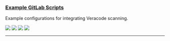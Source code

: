 ### [Example GitLab Scripts](https://github.com/ctcampbell/veracode-ci-examples)

Example configurations for integrating Veracode scanning.

![](https://img.shields.io/github/stars/ctcampbell/veracode-ci-examples.svg)
![](https://img.shields.io/github/languages/top/ctcampbell/veracode-ci-examples)
![](https://img.shields.io/github/contributors/ctcampbell/veracode-ci-examples)
[![](https://img.shields.io/github/followers/ctcampbell?label=ctcampbell&style=social)](https://github.com/ctcampbell)

---
